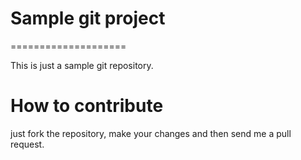 # Sample git project
====================

This is just a sample git repository.

# How to contribute

just fork the repository, make your changes and then send me 
a pull request.
